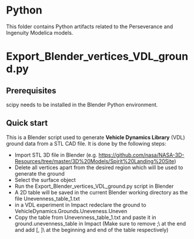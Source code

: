 Python
=====

This folder contains Python artifacts related to the Perseverance and Ingenuity Modelica models.

Export_Blender_vertices_VDL_ground.py
=====

Prerequisites
-------
scipy needs to be installed in the Blender Python environment.

Quick start
--------

This is a Blender script used to generate **Vehicle Dynamics Library** (VDL) ground data from a STL CAD file. It is done by the following steps:

 - Import STL 3D file in Blender (e.g. https://github.com/nasa/NASA-3D-Resources/tree/master/3D%20Models/Spirit%20Landing%20Site)
 - Delete all vertices apart from the desired region which will be used to generate the ground
 - Select the surface object
 - Run the Export_Blender_vertices_VDL_ground.py script in Blender
 - A 2D table will be saved in the current Blender working directory as the file Unevenness_table_1.txt
 - in a VDL experiment in Impact redeclare the ground to VehicleDynamics.Grounds.Uneveness.Uneven
 - Copy the table from Unevenness_table_1.txt and paste it in ground.unevenness_table in Impact (Make sure to remove \;\ at the end and add \[\, \]\ at the beginning and end of the table respectively) 